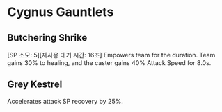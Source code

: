 # Cygnus Gauntlets

## Butchering Shrike

[SP 소모: 5][재사용 대기 시간: 16초] Empowers team for the duration. Team gains 30% to healing, and the caster gains 40% Attack Speed for 8.0s.

## Grey Kestrel

Accelerates attack SP recovery by 25%.
